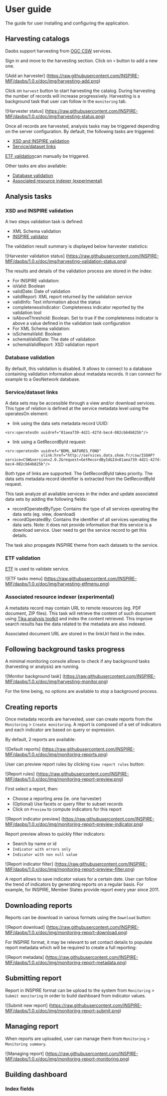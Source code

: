 # User guide

The guide for user installing and configuring the application.

## Harvesting catalogs

Daobs support harvesting from [OGC CSW](http://www.opengeospatial.org/standards/cat) services.


Sign in and move to the harvesting section. 
Click on ```+``` button to add a new one.


![Add an harvester]
(https://raw.githubusercontent.com/INSPIRE-MIF/daobs/1.0.x/doc/img/harvesting-add.png)

Click on ```harvest``` button to start harvesting the catalog. During harvesting
the number of records will increase progressively. Harvesting is a background task
that user can follow in the ```monitoring``` tab.

![Harvester status]
(https://raw.githubusercontent.com/INSPIRE-MIF/daobs/1.0.x/doc/img/harvesting-status.png)

Once all records are harvested, analysis tasks may be triggered depending on the 
server configuration. By default, the following tasks are triggered:

* [XSD and INSPIRE validation](#xsd-and-inspire-validation)
* [Service/dataset links](#servicedataset-links)

[ETF validation](#etf-validation)can manually be triggered.

Other tasks are also available:

* [Database validation](#database-validation)
* [Associated resource indexer (experimental)](#associated-resource-indexer-experimental)



## Analysis tasks

### XSD and INSPIRE validation

A two steps validation task is defined:

* XML Schema validation
* [INSPIRE validator](http://inspire-geoportal.ec.europa.eu/validator2/#)

The validation result summary is displayed below harvester statistics:

![Harvester validation status]
(https://raw.githubusercontent.com/INSPIRE-MIF/daobs/1.0.x/doc/img/harvesting-validation-status.png)



The results and details of the validation process are stored in the index:

* For INSPIRE validation:
 * isValid: Boolean
 * validDate: Date of validation
 * validReport: XML report returned by the validation service
 * validInfo: Text information about the status
 * completenessIndicator: Completeness indicator reported by the validation tool
 * isAboveThreshold: Boolean. Set to true if the completeness indicator is above a value defined in the validation task configuration
* For XML Schema validation:
 * isSchemaValid: Boolean
 * schemaValidDate: The date of validation
 * schemaValidReport: XSD validation report


### Database validation

By default, this validation is disabled. It allows to connect to a database
containing validation information about metadata records. It can connect for
example to a GeoNetwork database.


### Service/dataset links

A data sets may be accessible through a view and/or download services. This type 
of relation is defined at the service metadata level using the operatesOn element:

* link using the data sets metadata record UUID:

```
<srv:operatesOn uuidref="81aea739-4d21-427d-bec4-082cb64b825b"/>
```

* link using a GetRecordById request:
```
<srv:operatesOn uuidref="BDML_NATURES_FOND"
                xlink:href="http://services.data.shom.fr/csw/ISOAP?service=CSW&version=2.0.2&request=GetRecordById&Id=81aea739-4d21-427d-bec4-082cb64b825b"/>
```

Both type of links are supported. The GetRecordById takes priority. The data sets 
metadata record identifier is extracted from the GetRecordById request.



This task analyze all available services in the index and update associated data 
sets by adding the following fields:

* recordOperatedByType: Contains the type of all services operating the data sets (eg. view, download)
* recordOperatedBy: Contains the identifier of all services operating the data sets. Note: it does not provide information that this service is a download service. User need to get the service record to get this details.

The task also propagate INSPIRE theme from each datasets to the service.


### ETF validation

[ETF](http://www.geostandaarden.nl/validatie/inspire/) is used to validate service.


![ETF tasks menu]
(https://raw.githubusercontent.com/INSPIRE-MIF/daobs/1.0.x/doc/img/harvesting-etfmenu.png)



### Associated resource indexer (experimental)

A metadata record may contain URL to remote resources (eg. PDF document, ZIP files).
This task will retrieve the content of such document using [Tika analysis toolkit](https://tika.apache.org/)
and index the content retrieved. This improve search results has the data related
to the metadata are also indexed.


Associated document URL are stored in the linkUrl field in the index.



## Following background tasks progress


A minimal monitoring console allows to check if any background tasks (harvesting or analysis)
are running.


![Monitor background task]
(https://raw.githubusercontent.com/INSPIRE-MIF/daobs/1.0.x/doc/img/harvesting-monitor.png)


For the time being, no options are available to stop a background process.




## Creating reports

Once metadata records are harvested, user can create reports from the
```Monitoring``` > ```Create monitoring```. A report is composed of
a set of indicators and each indicator are based on query or expression.

By default, 2 reports are available:

![Default reports]
(https://raw.githubusercontent.com/INSPIRE-MIF/daobs/1.0.x/doc/img/monitoring-reports.png)

User can preview report rules by clicking ```View report rules``` button:

![Report rules]
(https://raw.githubusercontent.com/INSPIRE-MIF/daobs/1.0.x/doc/img/monitoring-report-preview.png)


First select a report, then:
* Choose a reporting area (ie. one harvester)
* (Optional) Use facets or query filter to subset records
* Click on ```Preview``` to compute indicators for this report


![Report indicator preview]
(https://raw.githubusercontent.com/INSPIRE-MIF/daobs/1.0.x/doc/img/monitoring-report-preview-indicator.png)


Report preview allows to quickly filter indicators:
* Search by name or id
* ```Indicator with errors only```
* ```Indicator with non null value```


![Report indicator filter]
(https://raw.githubusercontent.com/INSPIRE-MIF/daobs/1.0.x/doc/img/monitoring-report-preview-filter.png)

A report allows to save indicator values for a certain date. User can follow
the trend of indicators by generating reports on a regular basis. For example,
for INSPIRE, Member States provide report every year since 2011.


## Downloading reports

Reports can be download in various formats using the ```Download``` button:

![Report download]
(https://raw.githubusercontent.com/INSPIRE-MIF/daobs/1.0.x/doc/img/monitoring-report-download.png)


For INSPIRE format, it may be relevant to set contact details to populate
report metadata which will be required to create a full reporting:

![Report metadata]
(https://raw.githubusercontent.com/INSPIRE-MIF/daobs/1.0.x/doc/img/monitoring-report-metadata.png)


## Submitting report

Report in INSPIRE format can be upload to the system from 
```Monitoring``` > ```Submit monitoring``` in order to build
dashboard from indicator values.


![Submit new report]
(https://raw.githubusercontent.com/INSPIRE-MIF/daobs/1.0.x/doc/img/monitoring-report-submit.png)





## Managing report

When reports are uploaded, user can manage them from 
```Monitoring``` > ```Monitoring summary```.


![Managing report]
(https://raw.githubusercontent.com/INSPIRE-MIF/daobs/1.0.x/doc/img/monitoring-report-monitoring.png)




## Building dashboard



### Index fields

